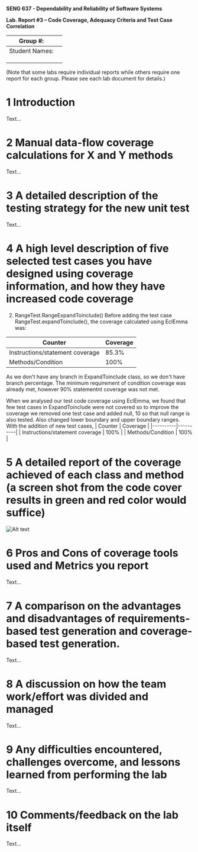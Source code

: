 **SENG 637 - Dependability and Reliability of Software Systems**

**Lab. Report #3 – Code Coverage, Adequacy Criteria and Test Case Correlation**

| Group \#:      |     |
| -------------- | --- |
| Student Names: |     |
|                |     |
|                |     |
|                |     |

(Note that some labs require individual reports while others require one report
for each group. Please see each lab document for details.)

# 1 Introduction

Text…

# 2 Manual data-flow coverage calculations for X and Y methods

Text…

# 3 A detailed description of the testing strategy for the new unit test

Text…

# 4 A high level description of five selected test cases you have designed using coverage information, and how they have increased code coverage

2. RangeTest.RangeExpandToinclude()
Before adding the test case RangeTest.expandToinclude(), the coverage calculated using EclEmma was:

| Counter | Coverage |
|----------|----------|
| Instructions/statement coverage   | 85.3%   |
| Methods/Condition   | 100%   |

As we don't have any branch in ExpandToinclude class, so we don't have branch percentage.
The minimum requirement of condition coverage was already met, however 90% statementnt coverage was not met.

When we analysed our test code coverage using EclEmma, we found that few test cases in ExpandToinclude were not covered so to improve the coverage we removed one test case and added null, 10 so that null range is also tested. Also changed lower boundary and upper boundary ranges.
With the addition of new test cases, 
| Counter | Coverage |
|----------|----------|
| Instructions/statement coverage   | 100%   |
| Methods/Condition   | 100%   |
	

# 5 A detailed report of the coverage achieved of each class and method (a screen shot from the code cover results in green and red color would suffice)
![Alt text](URL)

# 6 Pros and Cons of coverage tools used and Metrics you report

Text…

# 7 A comparison on the advantages and disadvantages of requirements-based test generation and coverage-based test generation.

Text…

# 8 A discussion on how the team work/effort was divided and managed

Text…

# 9 Any difficulties encountered, challenges overcome, and lessons learned from performing the lab

Text…

# 10 Comments/feedback on the lab itself

Text…
